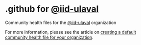 # .github for [@iid-ulaval](https://github.com/iid-ulaval/)

Community health files for the [@iid-ulaval](https://github.com/iid-ulaval/) organization

For more information, please see the article on [creating a default community health file for your organization](https://help.github.com/en/articles/creating-a-default-community-health-file-for-your-organization).
